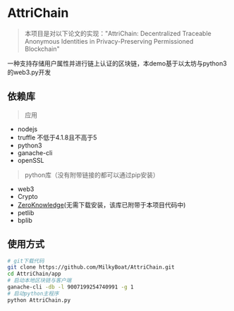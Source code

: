 # AttriChain
> 本项目是对以下论文的实现："AttriChain: Decentralized Traceable Anonymous Identities in Privacy-Preserving Permissioned Blockchain"

一种支持存储用户属性并进行链上认证的区块链，本demo基于以太坊与python3的web3.py开发

## 依赖库
> 应用
* nodejs
* truffle 不低于4.1.8且不高于5
* python3
* ganache-cli
* openSSL

> python库（没有附带链接的都可以通过pip安装）
* web3
* Crypto
* [ZeroKnowledge](https://github.com/anudit/zkpython)(无需下载安装，该库已附带于本项目代码中)
* petlib
* bplib

## 使用方式
```bash
# git下载代码
git clone https://github.com/MilkyBoat/AttriChain.git
cd AttriChain/app
# 启动本地区块链与客户端
ganache-cli -db -l 9007199254740991 -g 1
# 启动python主程序
python AttriChain.py
```
